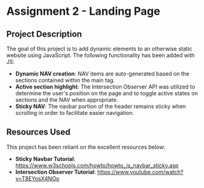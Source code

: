 # Assignment 2 - Landing Page

## Project Description
The goal of this project is to add dynamic elements to an otherwise static website using JavaScript.
The following functionality has been added with JS:
- **Dynamic NAV creation**: NAV items are auto-generated based on the sections contained within the main tag.
- **Active section highlight**: The Intersection Observer API was utilized to determine the user's position on the page and to toggle active states on sections and the NAV when appropriate.
- **Sticky NAV**: The navbar portion of the header remains sticky when scrolling in order to facilitate easier navigation.

## Resources Used
This project has been reliant on the excellent resources below:
- **Sticky Navbar Tutorial**: https://www.w3schools.com/howto/howto_js_navbar_sticky.asp
- **Intersection Observer Tutorial**: https://www.youtube.com/watch?v=T8EYosX4NOo